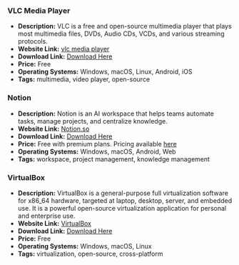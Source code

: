 ### VLC Media Player
- **Description:** VLC is a free and open-source multimedia player that plays most multimedia files, DVDs, Audio CDs, VCDs, and various streaming protocols.
- **Website Link:** [vlc media player](https://www.videolan.org/vlc/index.html)
- **Download Link:** [Download Here](https://www.videolan.org/vlc/#download)
- **Price:** Free
- **Operating Systems:** Windows, macOS, Linux, Android, iOS
- **Tags:** multimedia, video player, open-source

### Notion
- **Description:** Notion is an AI workspace that helps teams automate tasks, manage projects, and centralize knowledge.
- **Website Link:** [Notion.so](https://www.notion.so)
- **Download Link:** [Download Here](https://www.notion.so/download)
- **Price:** Free with premium plans. Pricing available [here](https://www.notion.so/pricing)
- **Operating Systems:** Windows, macOS, Android, Web
- **Tags:** workspace, project management, knowledge management

### VirtualBox
- **Description:** VirtualBox is a general-purpose full virtualization software for x86_64 hardware, targeted at laptop, desktop, server, and embedded use. It is a powerful open-source virtualization application for personal and enterprise use.
- **Website Link:** [VirtualBox](https://www.virtualbox.org/)
- **Download Link:** [Download Here](https://www.virtualbox.org/wiki/Downloads)
- **Price:** Free
- **Operating Systems:** Windows, macOS, Linux
- **Tags:** virtualization, open-source, cross-platform

